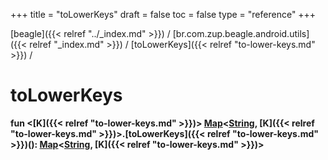 +++
title = "toLowerKeys"
draft = false
toc = false
type = "reference"
+++

[beagle]({{< relref "../_index.md" >}}) / [br.com.zup.beagle.android.utils]({{< relref "_index.md" >}}) / [toLowerKeys]({{< relref "to-lower-keys.md" >}}) / 



# toLowerKeys  
  
<b><b>fun <[K]({{< relref "to-lower-keys.md" >}})> [Map](https://kotlinlang.org/api/latest/jvm/stdlib/kotlin.collections/-map/index.html)<[String](https://kotlinlang.org/api/latest/jvm/stdlib/kotlin/-string/index.html), [K]({{< relref "to-lower-keys.md" >}})>.[toLowerKeys]({{< relref "to-lower-keys.md" >}})(): [Map](https://kotlinlang.org/api/latest/jvm/stdlib/kotlin.collections/-map/index.html)<[String](https://kotlinlang.org/api/latest/jvm/stdlib/kotlin/-string/index.html), [K]({{< relref "to-lower-keys.md" >}})></b></b>  



